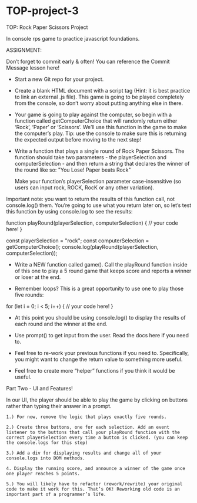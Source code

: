 # TOP-project-3

TOP: Rock Paper Scissors Project

In console rps game to practice javascript foundations.

ASSIGNMENT:

Don’t forget to commit early & often! You can reference the Commit Message lesson here!

- Start a new Git repo for your project.

- Create a blank HTML document with a script tag (Hint: it is best practice to link an external .js file). This game is going to be played completely from the console, so don’t worry about putting anything else in there.

- Your game is going to play against the computer, so begin with a function called getComputerChoice that will randomly return either ‘Rock’, ‘Paper’ or ‘Scissors’. We’ll use this function in the game to make the computer’s play. Tip: use the console to make sure this is returning the expected output before moving to the next step!

- Write a function that plays a single round of Rock Paper Scissors. The function should take two parameters - the playerSelection and computerSelection - and then return a string that declares the winner of the round like so: "You Lose! Paper beats Rock"

  Make your function’s playerSelection parameter case-insensitive (so users can input rock, ROCK, RocK or any other variation).

Important note: you want to return the results of this function call, not console.log() them. You’re going to use what you return later on, so let’s test this function by using console.log to see the results:

function playRound(playerSelection, computerSelection) {
// your code here!
}

const playerSelection = "rock";
const computerSelection = getComputerChoice();
console.log(playRound(playerSelection, computerSelection));

- Write a NEW function called game(). Call the playRound function inside of this one to play a 5 round game that keeps score and reports a winner or loser at the end.

- Remember loops? This is a great opportunity to use one to play those five rounds:

for (let i = 0; i < 5; i++) {
// your code here!
}

- At this point you should be using console.log() to display the results of each round and the winner at the end.
- Use prompt() to get input from the user. Read the docs here if you need to.

- Feel free to re-work your previous functions if you need to. Specifically, you might want to change the return value to something more useful.

- Feel free to create more “helper” functions if you think it would be useful.

Part Two - UI and Features!

In our UI, the player should be able to play the game by clicking on buttons rather than typing their answer in a prompt.

    1.) For now, remove the logic that plays exactly five rounds.

    2.) Create three buttons, one for each selection. Add an event listener to the buttons that call your playRound function with the correct playerSelection every time a button is clicked. (you can keep the console.logs for this step)

    3.) Add a div for displaying results and change all of your console.logs into DOM methods.

    4. Display the running score, and announce a winner of the game once one player reaches 5 points.

    5.) You will likely have to refactor (rework/rewrite) your original code to make it work for this. That’s OK! Reworking old code is an important part of a programmer’s life.
